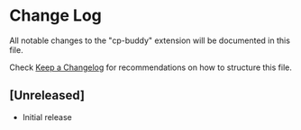 # Change Log

All notable changes to the "cp-buddy" extension will be documented in this file.

Check [Keep a Changelog](http://keepachangelog.com/) for recommendations on how to structure this file.

## [Unreleased]

- Initial release